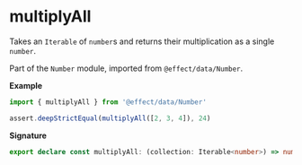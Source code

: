 # multiplyAll

Takes an `Iterable` of `number`s and returns their multiplication as a single `number`.

Part of the `Number` module, imported from `@effect/data/Number`.

**Example**

```ts
import { multiplyAll } from '@effect/data/Number'

assert.deepStrictEqual(multiplyAll([2, 3, 4]), 24)
```

**Signature**

```ts
export declare const multiplyAll: (collection: Iterable<number>) => number
```
